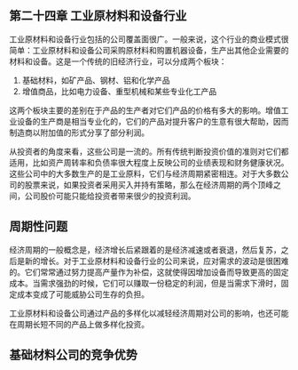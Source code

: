 ## 第二十四章 工业原材料和设备行业

工业原材料和设备行业包括的公司覆盖面很广。一般来说，这个行业的商业模式很简单：工业原材料和设备公司采购原材料和购置机器设备，生产出其他企业需要的材料和设备。这是一个传统的旧经济行业，可以分成两个板块：

1. 基础材料，如矿产品、钢材、铝和化学产品
2. 增值商品，比如电力设备、重型机械和某些专业化工产品

这两个板块主要的差别在于产品的生产者对它们产品的价格有多大的影响。增值工业设备的生产商是相当专业化的，它们的产品对提升客户的生意有很大帮助，因而制造商以附加值的形式分享了部分利润。

从投资者的角度来看，这些公司是一流的。所有传统判断投资价值的准则对它们都适用，比如资产周转率和负债率很大程度上反映公司的业绩表现和财务健康状况。这些公司中的大多数生产的是工业原料，它们与经济周期紧密相连。对于大多数公司的股票来说，如果投资者采用买入并持有策略，那么在经济周期的两个顶峰之间，公司股价可能只能给投资者带来很少的投资利润。

## 周期性问题

经济周期的一般概念是，经济增长后紧跟着的是经济减速或者衰退，然后复苏，之后是新的增长。对于工业原材料和设备行业的公司来说，应对需求的波动是很困难的。它们常常通过努力提高产量作为补偿，这就使得因增加设备而导致更高的固定成本。当需求强劲的时候，它们可以赚取一份稳定的利润，但是当需求下滑时，固定成本变成了可能威胁公司生存的负担。

工业原材料和设备公司通过产品的多样化以减轻经济周期对公司的影响，也还可能在周期长短不同的产品上做多样化投资。

## 基础材料公司的竞争优势
